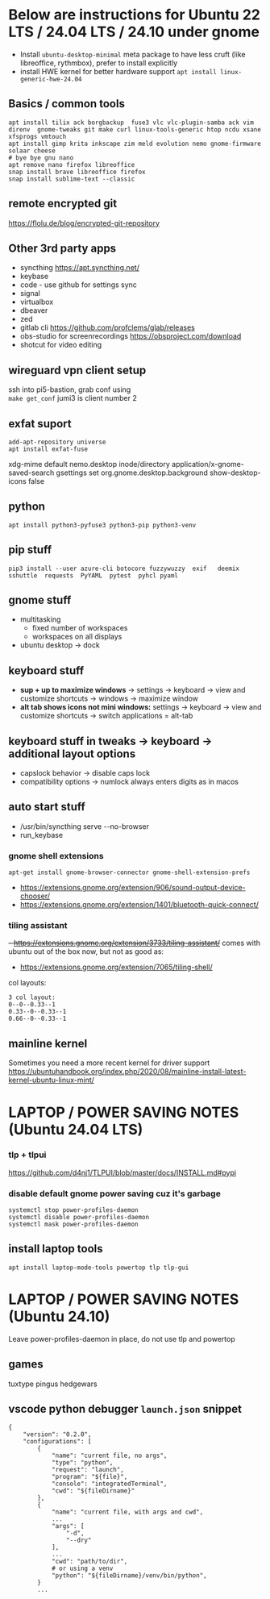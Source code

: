 # Below are instructions for Ubuntu 22 LTS / 24.04 LTS / 24.10 under gnome

- Install `ubuntu-desktop-minimal` meta package to have less cruft (like libreoffice, rythmbox), prefer to install explicitly
- install HWE kernel for better hardware support `apt install linux-generic-hwe-24.04`

## Basics / common tools

```
apt install tilix ack borgbackup  fuse3 vlc vlc-plugin-samba ack vim direnv  gnome-tweaks git make curl linux-tools-generic htop ncdu xsane xfsprogs vmtouch
apt install gimp krita inkscape zim meld evolution nemo gnome-firmware solaar cheese
# bye bye gnu nano
apt remove nano firefox libreoffice
snap install brave libreoffice firefox
snap install sublime-text --classic
```

## remote encrypted git 

https://flolu.de/blog/encrypted-git-repository


## Other 3rd party apps
- syncthing https://apt.syncthing.net/
- keybase
- code - use github for settings sync
- signal
- virtualbox
- dbeaver
- zed
- gitlab cli https://github.com/profclems/glab/releases
- obs-studio for screenrecordings https://obsproject.com/download
- shotcut for video editing


## wireguard vpn client setup
ssh into pi5-bastion, grab conf using \
`make get_conf` jumi3 is client number 2

## exfat suport
```
add-apt-repository universe
apt install exfat-fuse
```

xdg-mime default nemo.desktop inode/directory application/x-gnome-saved-search
gsettings set org.gnome.desktop.background show-desktop-icons false

## python

`apt install python3-pyfuse3 python3-pip python3-venv`

## pip stuff
`pip3 install --user azure-cli botocore fuzzywuzzy  exif   deemix   sshuttle  requests  PyYAML  pytest  pyhcl pyaml`


## gnome stuff
- multitasking
  - fixed number of workspaces
  - workspaces on all displays
- ubuntu desktop -> dock

## keyboard stuff
- **sup + up to maximize windows** -> settings -> keyboard -> view and customize shortcuts -> windows -> maximize window
- **alt tab shows icons not mini windows:** settings -> keyboard -> view and customize shortcuts -> switch applications = alt-tab

## keyboard stuff in tweaks -> keyboard -> additional layout options
- capslock behavior ->  disable caps lock
- compatibility options -> numlock always enters digits as in macos

## auto start stuff
- /usr/bin/syncthing serve --no-browser
- run_keybase

### gnome shell extensions
`apt-get install gnome-browser-connector gnome-shell-extension-prefs`

- https://extensions.gnome.org/extension/906/sound-output-device-chooser/
- https://extensions.gnome.org/extension/1401/bluetooth-quick-connect/

### tiling assistant
~~- https://extensions.gnome.org/extension/3733/tiling-assistant/~~ comes with ubuntu out of the box now, but not as good as:
- https://extensions.gnome.org/extension/7065/tiling-shell/

col layouts:

```
3 col layout:
0--0--0.33--1
0.33--0--0.33--1
0.66--0--0.33--1
```

## mainline kernel

Sometimes you need a more recent kernel for driver support
https://ubuntuhandbook.org/index.php/2020/08/mainline-install-latest-kernel-ubuntu-linux-mint/

# LAPTOP / POWER SAVING NOTES (Ubuntu 24.04 LTS)

### tlp + tlpui
https://github.com/d4nj1/TLPUI/blob/master/docs/INSTALL.md#pypi

### disable default gnome power saving cuz it's garbage
```
systemctl stop power-profiles-daemon
systemctl disable power-profiles-daemon
systemctl mask power-profiles-daemon
```

## install laptop tools
`apt install laptop-mode-tools powertop tlp tlp-gui`

# LAPTOP / POWER SAVING NOTES (Ubuntu 24.10)

Leave power-profiles-daemon in place, do not use tlp and powertop


## games

tuxtype pingus hedgewars


## vscode python debugger `launch.json` snippet

```
{
    "version": "0.2.0",
    "configurations": [
        {
            "name": "current file, no args",
            "type": "python",
            "request": "launch",
            "program": "${file}",
            "console": "integratedTerminal",
            "cwd": "${fileDirname}"
        },
        {
            "name": "current file, with args and cwd",
            ...
            "args": [
                "-d",
                "--dry"
            ],
            ...
            "cwd": "path/to/dir",
            # or using a venv
            "python": "${fileDirname}/venv/bin/python",
        }
        ...
```
